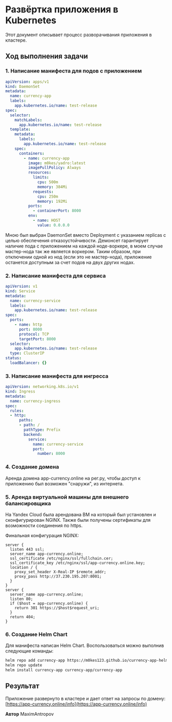 # Развёртка приложения в Kubernetes

Этот документ описывает процесс разворачивания приложения в кластере.

## Ход выполнения задачи

### 1. Написание манифеста для подов с приложением

```yml
apiVersion: apps/v1
kind: DaemonSet
metadata:
  name: currency-app
  labels:
    app.kubernetes.io/name: test-release
spec:
  selector:
    matchLabels:
      app.kubernetes.io/name: test-release
  template:
    metadata:
      labels:
        app.kubernetes.io/name: test-release
    spec:
      containers:
        - name: currency-app
          image: m0kes/yadro:latest
          imagePullPolicy: Always
          resources:
            limits:
              cpu: 500m
              memory: 384Mi
            requests:
              cpu: 250m
              memory: 192Mi
          ports:
            - containerPort: 8000
          env:
            - name: HOST
              value: 0.0.0.0
```

Мною был выбран DaemonSet вместо Deployment с указанием replicas с целью обеспечения отказоустойчивости. Демонсет гарантирует наличие пода с приложением на каждой ноде-воркере, в моем случае мастер-нода так же является воркером. Таким образом, при отключении одной из нод (если это не мастер-нода), приложение останется доступным за счет подов на двух других нодах.

### 2. Написание манифеста для сервиса

```yml
apiVersion: v1
kind: Service
metadata:
  name: currency-service
  labels:
    app.kubernetes.io/name: test-release
spec:
  ports:
    - name: http
      port: 8000
      protocol: TCP
      targetPort: 8000
  selector:
    app.kubernetes.io/name: test-release
  type: ClusterIP
status:
  loadBalancer: {}
```

### 3. Написание манифеста для ингресса

```yml
apiVersion: networking.k8s.io/v1
kind: Ingress
metadata:
  name: currency-ingress
spec:
  rules:
  - http:
      paths:
      - path: /
        pathType: Prefix
        backend:
          service:
            name: currency-service
            port:
              number: 8000
```

### 4. Создание домена

Аренда домена app-currency.online на рег.ру, чтобы доступ к приложению был возможен "снаружи", из интернета.

### 5. Аренда виртуальной машины для внешнего балансировщика

На Yandex Cloud была арендована ВМ на который был установлен и сконфигурирован NGINX.
Также были получены сертификаты для возможности соединения по https.

Финальная конфигурация NGINX:

```
server {
  listen 443 ssl;
  server_name app-currency.online;
  ssl_certificate /etc/nginx/ssl/fullchain.cer;
  ssl_certificate_key /etc/nginx/ssl/app-currency.online.key;
  location / {
    proxy_set_header X-Real-IP $remote_addr;
    proxy_pass http://37.230.195.207:8001;
  }
}
server {
  server_name app-currency.online;
  listen 80;
  if ($host = app-currency.online) {
    return 301 https://$host$request_uri;
  }
  return 404;
}
```

### 6. Создание Helm Chart

Для манифеста написан Helm Chart.
Воспользоваться можно выполнив следующие команды:

```bash
helm repo add currency-app https://m0kes123.github.io/currency-app-helm/
helm repo update
helm install currency-app currency-app/currency-app
```

## Результат

Приложение развернуто в кластере и дает ответ на запросы по домену:
[https://app-currency.online/info](https://app-currency.online/info)

**Автор** MaximAntropov
